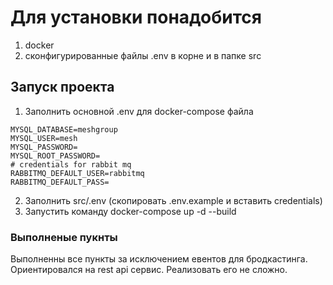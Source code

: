 # Для установки понадобится

1. docker
2. сконфигурированные файлы .env в корне и в папке src

## Запуск проекта

1. Заполнить основной .env для docker-compose файла

```
MYSQL_DATABASE=meshgroup
MYSQL_USER=mesh
MYSQL_PASSWORD=
MYSQL_ROOT_PASSWORD=
# credentials for rabbit mq
RABBITMQ_DEFAULT_USER=rabbitmq
RABBITMQ_DEFAULT_PASS=
```

2. Заполнить src/.env (скопировать .env.example и вставить credentials)
3. Запустить команду docker-compose up -d --build

### Выполненые пукнты

Выполненны все пункты за исключением евентов для бродкастинга. Ориентировался на rest api сервис. Реализовать его не сложно.
